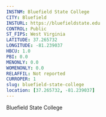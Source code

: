 ```yaml
---
INSTNM: Bluefield State College
CITY: Bluefield
INSTURL: https://bluefieldstate.edu
CONTROL: Public
ST_FIPS: West Virginia
LATITUDE: 37.265732
LONGITUDE: -81.239037
HBCU: 1.0
PBI: 0.0
MENONLY: 0.0
WOMENONLY: 0.0
RELAFFIL: Not reported
CURROPER: 1
slug: bluefield-state-college
location: [37.265732, -81.239037]
---
```

Bluefield State College